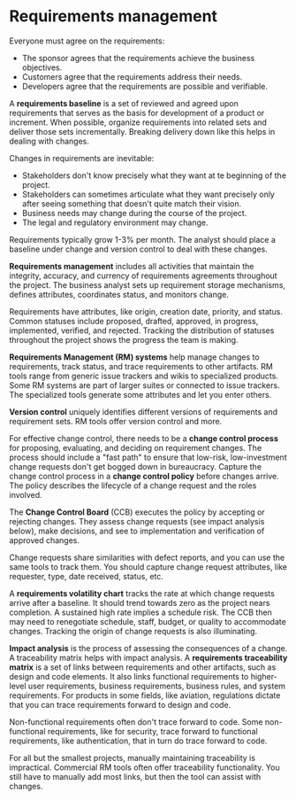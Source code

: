 # Requirements management

Everyone must agree on the requirements:

- The sponsor agrees that the requirements achieve the business objectives.
- Customers agree that the requirements address their needs.
- Developers agree that the requirements are possible and verifiable.

A **requirements baseline** is a set of reviewed and agreed upon requirements that serves as the basis for development
of a product or increment.
When possible, organize requirements into related sets and deliver those sets incrementally.
Breaking delivery down like this helps in dealing with changes.

Changes in requirements are inevitable:

- Stakeholders don't know precisely what they want at te beginning of the project.
- Stakeholders can sometimes articulate what they want precisely only after seeing something that doesn't quite match
  their vision.
- Business needs may change during the course of the project.
- The legal and regulatory environment may change.

Requirements typically grow 1-3% per month.
The analyst should place a baseline under change and version control to deal with these changes.

**Requirements management** includes all activities that maintain the integrity, accuracy, and currency of
requirements agreements throughout the project.
The business analyst sets up requirement storage mechanisms, defines attributes, coordinates status, and monitors
change.

Requirements have attributes, like origin, creation date, priority, and status.
Common statuses include proposed, drafted, approved, in progress, implemented, verified, and rejected.
Tracking the distribution of statuses throughout the project shows the progress the team is making.

**Requirements Management (RM) systems** help manage changes to requirements, track status, and trace requirements to
other artifacts.
RM tools range from generic issue trackers and wikis to specialized products.
Some RM systems are part of larger suites or connected to issue trackers.
The specialized tools generate some attributes and let you enter others.

**Version control** uniquely identifies different versions of requirements and requirement sets.
RM tools offer version control and more.

For effective change control, there needs to be a **change control process** for proposing, evaluating, and deciding on
requirement changes.
The process should include a "fast path" to ensure that low-risk, low-investment change requests don't get bogged down
in bureaucracy.
Capture the change control process in a **change control policy** before changes arrive.
The policy describes the lifecycle of a change request and the roles involved.

The **Change Control Board** (CCB) executes the policy by accepting or rejecting changes.
They assess change requests (see impact analysis below), make decisions, and see to implementation and verification of
approved changes.

Change requests share similarities with defect reports, and you can use the same tools to track them.
You should capture change request attributes, like requester, type, date received, status, etc.

A **requirements volatility chart** tracks the rate at which change requests arrive after a baseline.
It should trend towards zero as the project nears completion.
A sustained high rate implies a schedule risk.
The CCB then may need to renegotiate schedule, staff, budget, or quality to accommodate changes.
Tracking the origin of change requests is also illuminating.

**Impact analysis** is the process of assessing the consequences of a change.
A traceability matrix helps with impact analysis.
A **requirements traceability matrix** is a set of links between requirements and other artifacts, such as design and
code elements.
It also links functional requirements to higher-level user requirements, business requirements, business rules, and
system requirements.
For products in some fields, like aviation, regulations dictate that you can trace requirements forward to design and
code.

Non-functional requirements often don't trace forward to code.
Some non-functional requirements, like for security, trace forward to functional requirements, like authentication,
that in turn do trace forward to code.

For all but the smallest projects, manually maintaining traceability is impractical.
Commercial RM tools often offer traceability functionality.
You still have to manually add most links, but then the tool can assist with changes.
